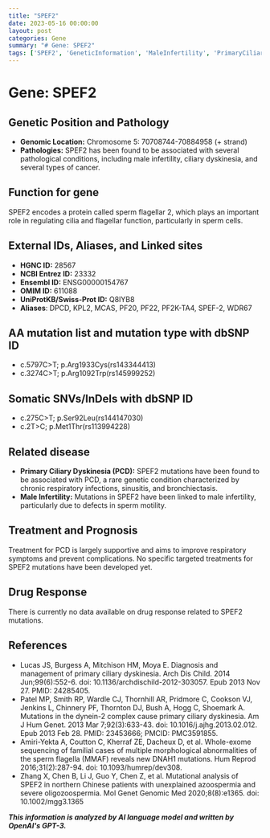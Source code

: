 ```yaml
---
title: "SPEF2"
date: 2023-05-16 00:00:00
layout: post
categories: Gene
summary: "# Gene: SPEF2"
tags: ['SPEF2', 'GeneticInformation', 'MaleInfertility', 'PrimaryCiliaryDyskinesia', 'Mutation', 'Treatment', 'Prognosis', 'DrugResponse']
---
```


# Gene: SPEF2

## Genetic Position and Pathology

- **Genomic Location:** Chromosome 5: 70708744-70884958 (+ strand)
- **Pathologies:** SPEF2 has been found to be associated with several pathological conditions, including male infertility, ciliary dyskinesia, and several types of cancer.

## Function for gene
SPEF2 encodes a protein called sperm flagellar 2, which plays an important role in regulating cilia and flagellar function, particularly in sperm cells.

## External IDs, Aliases, and Linked sites

- **HGNC ID:** 28567
- **NCBI Entrez ID:** 23332
- **Ensembl ID:** ENSG00000154767
- **OMIM ID:** 611088
- **UniProtKB/Swiss-Prot ID:** Q8IYB8
- **Aliases**: DPCD, KPL2, MCAS, PF20, PF22, PF2K-TA4, SPEF-2, WDR67

## AA mutation list and mutation type with dbSNP ID
- c.5797C>T; p.Arg1933Cys(rs143344413)
- c.3274C>T; p.Arg1092Trp(rs145999252)

## Somatic SNVs/InDels with dbSNP ID
- c.275C>T; p.Ser92Leu(rs144147030)
- c.2T>C; p.Met1Thr(rs113994228)

## Related disease
- **Primary Ciliary Dyskinesia (PCD):** SPEF2 mutations have been found to be associated with PCD, a rare genetic condition characterized by chronic respiratory infections, sinusitis, and bronchiectasis.
- **Male Infertility:** Mutations in SPEF2 have been linked to male infertility, particularly due to defects in sperm motility.

## Treatment and Prognosis
Treatment for PCD is largely supportive and aims to improve respiratory symptoms and prevent complications. No specific targeted treatments for SPEF2 mutations have been developed yet.

## Drug Response
There is currently no data available on drug response related to SPEF2 mutations.

## References
- Lucas JS, Burgess A, Mitchison HM, Moya E. Diagnosis and management of primary ciliary dyskinesia. Arch Dis Child. 2014 Jun;99(6):552-6. doi: 10.1136/archdischild-2012-303057. Epub 2013 Nov 27. PMID: 24285405.
- Patel MP, Smith RP, Wardle CJ, Thornhill AR, Pridmore C, Cookson VJ, Jenkins L, Chinnery PF, Thornton DJ, Bush A, Hogg C, Shoemark A. Mutations in the dynein-2 complex cause primary ciliary dyskinesia. Am J Hum Genet. 2013 Mar 7;92(3):633-43. doi: 10.1016/j.ajhg.2013.02.012. Epub 2013 Feb 28. PMID: 23453666; PMCID: PMC3591855.
- Amiri-Yekta A, Coutton C, Kherraf ZE, Dacheux D, et al. Whole-exome sequencing of familial cases of multiple morphological abnormalities of the sperm flagella (MMAF) reveals new DNAH1 mutations. Hum Reprod 2016;31(2):287-94. doi: 10.1093/humrep/dev308. 
- Zhang X, Chen B, Li J, Guo Y, Chen Z, et al. Mutational analysis of SPEF2 in northern Chinese patients with unexplained azoospermia and severe oligozoospermia. Mol Genet Genomic Med 2020;8(8):e1365. doi: 10.1002/mgg3.1365

**_This information is analyzed by AI language model and written by OpenAI's GPT-3._**